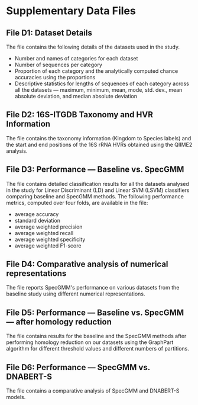 # Supplementary Data Files

## File D1: Dataset Details

The file contains the following details of the datasets used in the study.

- Number and names of categories for each dataset
- Number of sequences per category
- Proportion of each category and the analytically computed chance accuracies using the proportions
- Descriptive statistics for lengths of sequences of each category across all the datasets — maximum, minimum, mean, mode, std. dev., mean absolute deviation, and median absolute deviation

## File D2: 16S-ITGDB Taxonomy and HVR Information

The file contains the taxonomy information (Kingdom to Species labels) and the start and end positions of the 16S rRNA HVRs
obtained using the QIIME2 analysis.

## File D3: Performance — Baseline vs. SpecGMM

The file contains detailed classification results for all the datasets analysed in the study for Linear Discriminant (LD) and Linear SVM (LSVM) classifiers comparing baseline and SpecGMM methods. The following performance metrics, computed over four folds, are available in the file:

- average accuracy
- standard deviation
- average weighted precision
- average weighted recall
- average weighted specificity
- average weighted F1-score

## File D4: Comparative analysis of numerical representations

The file reports SpecGMM's performance on various datasets from the baseline study using different numerical representations.

## File D5: Performance — Baseline vs. SpecGMM — after homology reduction

The file contains results for the baseline and the SpecGMM methods after performing homology reduction on our datasets using the GraphPart algorithm for different threshold values and different numbers of partitions.

## File D6: Performance — SpecGMM vs. DNABERT-S

The file contains a comparative analysis of SpecGMM and DNABERT-S models.

